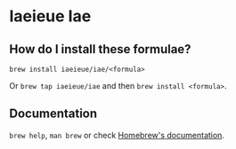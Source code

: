 # Iaeieue Iae

## How do I install these formulae?

`brew install iaeieue/iae/<formula>`

Or `brew tap iaeieue/iae` and then `brew install <formula>`.

## Documentation

`brew help`, `man brew` or check [Homebrew's documentation](https://docs.brew.sh).
